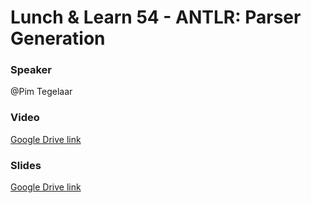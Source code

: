 # Lunch & Learn 54 - ANTLR: Parser Generation

### Speaker
@Pim Tegelaar

### Video
[Google Drive link](https://drive.google.com/file/d/1xaRsySBFENp5XTuPw5E-DnRm7kF1A6Lb/view?usp=sharing)

### Slides
[Google Drive link](https://drive.google.com/file/d/1wYlTiKr7J1JkPMwIazL6M7yGfWOUvB_0/view?usp=sharing)